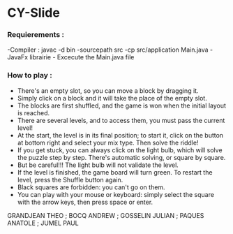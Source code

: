 # CY-Slide
<h3>Requierements :</h3>
-Compiler : javac -d bin -sourcepath src -cp src/application Main.java
- JavaFx librairie
- Excecute the Main.java file

<h3>How to play :</h3> 

- There's an empty slot, so you can move a block by dragging it.
- Simply click on a block and it will take the place of the empty slot.
- The blocks are first shuffled, and the game is won when the initial layout is reached.
- There are several levels, and to access them, you must pass the current level!
- At the start, the level is in its final position; to start it, click on the button at bottom right and select your mix type.
Then solve the riddle!
- If you get stuck, you can always click on the light bulb, which will solve the puzzle step by step. There's automatic solving, 
or square by square.
- But be careful!!! The light bulb will not validate the level.
- If the level is finished, the game board will turn green. To restart the level, press the Shuffle button again.
- Black squares are forbidden: you can't go on them.
- You can play with your mouse or keyboard: simply select the square with the arrow keys, then press space or enter.
                    
                    
GRANDJEAN THEO ; BOCQ ANDREW ; GOSSELIN JULIAN ; PAQUES ANATOLE ; JUMEL PAUL
